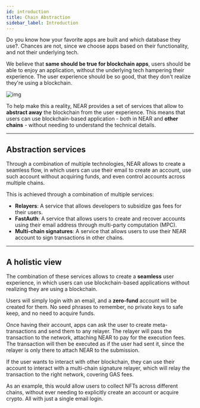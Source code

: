 ```yaml
---
id: introduction
title: Chain Abstraction
sidebar_label: Introduction
---
```


Do you know how your favorite apps are built and which database they use?. Chances are not, since we choose apps based on their functionality, and not their underlying tech.

We believe that **same should be true for blockchain apps**, users should be able to enjoy an application, without the underlying tech hampering their experience. The user experience should be so good, that they don't realize they're using a blockchain.

![img](/docs/assets/welcome-pages/chain-abstraction-landing.png)

To help make this a reality, NEAR provides a set of services that allow to **abstract away** the blockchain from the user experience. This means that users can use blockchain-based application - both in NEAR and **other chains** - without needing to understand the technical details.

---

## Abstraction services

Through a combination of multiple technologies, NEAR allows to create a seamless flow, in which users can use their email to create an account, use such account without acquiring funds, and even control accounts across multiple chains.

This is achieved through a combination of multiple services:

- **Relayers**: A service that allows developers to subsidize gas fees for their users.
- **FastAuth**: A service that allows users to create and recover accounts using their email address through multi-party computation (MPC).
- **Multi-chain signatures**: A service that allows users to use their NEAR account to sign transactions in other chains.

---

## A holistic view

The combination of these services allows to create a **seamless** user experience, in which users can use blockchain-based applications without realizing they are using a blockchain.

Users will simply login with an email, and a **zero-fund** account will be created for them. No seed phrases to remember, no private keys to safe keep, and no need to acquire funds.

Once having their account, apps can ask the user to create meta-transactions and send them to any relayer. The relayer will pass the transaction to the network, attaching NEAR to pay for the execution fees. The transaction will then be executed as if the user had sent it, since the relayer is only there to attach NEAR to the submission.   

If the user wants to interact with other blockchain, they can use their account to interact with a multi-chain signature relayer, which will relay the transaction to the right network, covering GAS fees.

As an example, this would allow users to collect NFTs across different chains, without ever needing to explicitly create an account or acquire crypto. All with just a single email login.
